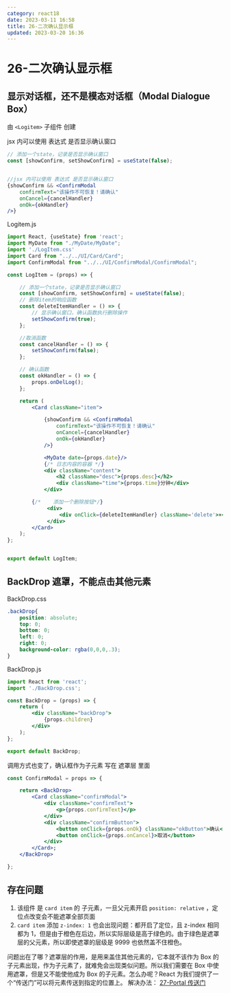 ```yaml
---
category: react18
date: 2023-03-11 16:58
title: 26-二次确认显示框
updated: 2023-03-20 16:36
---
```


# 26-二次确认显示框

## 显示对话框，还不是模态对话框（Modal Dialogue Box）

由 `<Logitem>` 子组件 创建

jsx 内可以使用 表达式 是否显示确认窗口

```jsx
// 添加一个state，记录是否显示确认窗口
const [showConfirm, setShowConfirm] = useState(false);


//jsx 内可以使用 表达式 是否显示确认窗口
{showConfirm && <ConfirmModal
    confirmText="该操作不可恢复！请确认"
    onCancel={cancelHandler}
    onOk={okHandler}
/>}
```

Logitem.js

```jsx
import React, {useState} from 'react';
import MyDate from "./MyDate/MyDate";
import './LogItem.css'
import Card from "../../UI/Card/Card";
import ConfirmModal from "../../UI/ConfirmModal/ConfirmModal";

const LogItem = (props) => {

    // 添加一个state，记录是否显示确认窗口
    const [showConfirm, setShowConfirm] = useState(false);
    // 删除item的响应函数
    const deleteItemHandler = () => {
        // 显示确认窗口，确认函数执行删除操作
        setShowConfirm(true);
    };

    //取消函数
    const cancelHandler = () => {
        setShowConfirm(false);
    };

    // 确认函数
    const okHandler = () => {
        props.onDelLog();
    };

    return (
        <Card className="item">

            {showConfirm && <ConfirmModal
                confirmText="该操作不可恢复！请确认"
                onCancel={cancelHandler}
                onOk={okHandler}
            />}

            <MyDate date={props.date}/>
            {/* 日志内容的容器 */}
            <div className="content">
                <h2 className="desc">{props.desc}</h2>
                <div className="time">{props.time}分钟</div>
            </div>

        {/*    添加一个删除按钮*/}
             <div>
                 <div onClick={deleteItemHandler} className='delete'>×</div>
             </div>
        </Card>
    );
};


export default LogItem;

```

## BackDrop 遮罩，不能点击其他元素

BackDrop.css

```css
.backDrop{
    position: absolute;
    top: 0;
    bottom: 0;
    left: 0;
    right: 0;
    background-color: rgba(0,0,0,.3);
}
```

BackDrop.js

```jsx
import React from 'react';
import './BackDrop.css';

const BackDrop = (props) => {
    return (
        <div className="backDrop">
            {props.children}
        </div>
    );
};

export default BackDrop;

```

调用方式也变了，确认框作为子元素 写在 遮罩层 里面

```jsx
const ConfirmModal = props => {

    return <BackDrop>
        <Card className="confirmModal">
            <div className="confirmText">
                <p>{props.confirmText}</p>
            </div>
            <div className="confirmButton">
                <button onClick={props.onOk} className="okButton">确认</button>
                <button onClick={props.onCancel}>取消</button>
            </div>
        </Card>;
    </BackDrop>

};
```

## 存在问题

1. 该组件 是 `card item` 的 子元素，一旦父元素开启 `position: relative` ，定位点改变会不能遮罩全部页面
2. `card item` 添加 `z-index: 1` 也会出现问题：都开启了定位，且 z-index 相同都为 1，但是由于橙色在后边，所以实际层级是高于绿色的。由于绿色是遮罩层的父元素，所以即使遮罩的层级是 9999 也依然盖不住橙色。

问题出在了哪？遮罩层的作用，是用来盖住其他元素的，它本就不该作为 Box 的子元素出现，作为子元素了，就难免会出现类似问题。所以我们需要在 Box 中使用遮罩，但是又不能使他成为 Box 的子元素。怎么办呢？React 为我们提供了一个“传送门”可以将元素传送到指定的位置上。
解决办法： [27-Portal 传送门](27-Portal传送门-创建遮罩Backdrop.md)